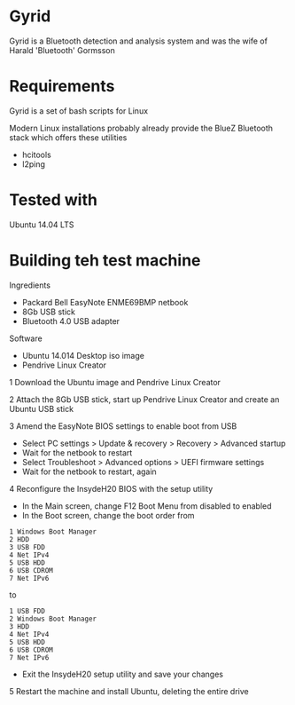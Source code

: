 Gyrid
=====

Gyrid is a Bluetooth detection and analysis system and was the wife of Harald 'Bluetooth' Gormsson

Requirements
============

Gyrid is a set of bash scripts for Linux

Modern Linux installations probably already provide the BlueZ Bluetooth stack which offers these utilities

  * hcitools
  * l2ping

Tested with
===========

Ubuntu 14.04 LTS

Building teh test machine
=========================

Ingredients

  * Packard Bell EasyNote ENME69BMP netbook
  * 8Gb USB stick
  * Bluetooth 4.0 USB adapter

Software

  * Ubuntu 14.014 Desktop iso image
  * Pendrive Linux Creator

1 Download the Ubuntu image and Pendrive Linux Creator

2 Attach the 8Gb USB stick, start up Pendrive Linux Creator and create an Ubuntu USB stick

3 Amend the EasyNote BIOS settings to enable boot from USB

  * Select PC settings > Update & recovery > Recovery > Advanced startup
  * Wait for the netbook to restart
  * Select Troubleshoot > Advanced options > UEFI firmware settings
  * Wait for the netbook to restart, again

4 Reconfigure the InsydeH20 BIOS with the setup utility

  * In the Main screen, change F12 Boot Menu from disabled to enabled
  * In the Boot screen, change the boot order from
```
1 Windows Boot Manager
2 HDD
3 USB FDD
4 Net IPv4
5 USB HDD
6 USB CDROM
7 Net IPv6
```
to 
```
1 USB FDD
2 Windows Boot Manager
3 HDD
4 Net IPv4
5 USB HDD
6 USB CDROM
7 Net IPv6
```
  * Exit the InsydeH20 setup utility and save your changes

5 Restart the machine and install Ubuntu, deleting the entire drive


